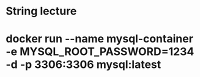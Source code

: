 # String lecture

# docker run --name mysql-container -e MYSQL_ROOT_PASSWORD=1234 -d -p 3306:3306 mysql:latest
